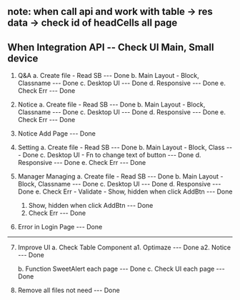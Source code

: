 ## note: when call api and work with table -> res data -> check id of headCells all page

## When Integration API -- Check UI Main, Small device

1. Q&A
   a. Create file - Read SB --- Done
   b. Main Layout - Block, Classname --- Done
   c. Desktop UI --- Done
   d. Responsive --- Done
   e. Check Err --- Done

2. Notice
   a. Create file - Read SB --- Done
   b. Main Layout - Block, Classname --- Done
   c. Desktop UI --- Done
   d. Responsive --- Done
   e. Check Err --- Done

3. Notice Add Page --- Done

4. Setting
   a. Create file - Read SB --- Done
   b. Main Layout - Block, Class --- Done
   c. Desktop UI - Fn to change text of button --- Done
   d. Responsive --- Done
   e. Check Err --- Done

5. Manager Managing
   a. Create file - Read SB --- Done
   b. Main Layout - Block, Classname --- Done
   c. Desktop UI --- Done
   d. Responsive --- Done
   e. Check Err - Validate - Show, hidden when click AddBtn --- Done

   1. Show, hidden when click AddBtn --- Done
   2. Check Err --- Done

6. Error in Login Page --- Done

---

7. Improve UI
   a. Check Table Component
   a1. Optimaze --- Done
   a2. Notice --- Done

   b. Function SweetAlert each page --- Done
   c. Check UI each page --- Done

8. Remove all files not need --- Done
